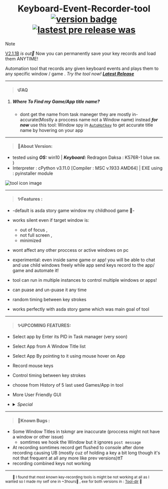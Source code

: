  # <center> Keyboard-Event-Recorder-tool  [![version badge](https://img.shields.io/badge/v2.1.1B-green?logo=github)](https://github.com/orsnaro/Keyboard-Event-Recorder-tool/releases/tag/v2.1.1B)  [![lastest pre release was](https://img.shields.io/github/release-date-pre/orsnaro/Keyboard-Event-Recorder-tool?label=latest%20release&color=9332af)](https://github.com/orsnaro/Keyboard-Event-Recorder-tool/releases/latest)

> [!NOTE]  
> [V2.1.1B](https://github.com/orsnaro/Keyboard-Event-Recorder-tool/releases/tag/v2.1.1B) _is out🚀_ Now you can permanently save your key records and load them ANYTIME!
 
Automation tool that records any given keyboard events 
  and plays them to any specific window / game  .  _Try the tool now!_ ***[Latest Release](https://github.com/orsnaro/Keyboard-Event-Recorder-tool/releases/latest)***
	
---
> #### **📞FAQ**

1) ##### _Where To Find my Game/App title name?_
	* dont get the name from task maneger they are mostly in-accurate(Mostly a proccess name  not a Window name) instead  ***for now***   use this tool: Window spy in [`AutoHotkey`](https://www.autohotkey.com/)
	to get accurate title name  by hovering on your app
  
  ----
  
  > #### **📣About Version:**
  
   * tested using ***OS:*** win10 | ***Keyboard:*** Redragon Daksa : K576R-1 blue sw. )
   * Interpreter : cPython  v3.11.0 [Compiler : MSC v.1933 AMD64]	 |	EXE using : pyinstaller module
	

![tool icon image](./KeyRec.ico)

----

> #### **✨Features :**

* -default is asda story game window my childhood game 💙- 

* works silent even if target window is:
  - out of focus ,
  - not full screen , 
  - minimized  

* wont affect any other proccess or active windows  on pc 

* experimental: even inside same game or app! you will be able to chat  and use child windows freely  while app send keys record to the app/ game and automate it! 

* tool can run in multiple instances to control multiple windows or apps!

* can puase and un-puase it  any time

* random timing between key strokes 

* works perfectly with asda story game which was main goal of tool 

-----

> #### **✨UPCOMING FEATURES:**

* Select app by Enter its PID in Task manager (very soon)
* Select App from A Window Title list
* Select App By pointing to it using mouse hover on App
* Record mouse keys
* Control timing between key strokes 
* choose from History of 5 last used Games/App in tool
* More User Friendly GUI 
* <details>
	<summary><em>  Special </em> </summary>
	
  for Asda Story game => track adreesses of gold / exp /hp/mp/ items ) to automate tasks more accuratly
 </details> 
	
----
	
> #### **🐞Known Bugs :**

* Some Window Titles in tskmgr are inaccurate  (proccess might not have a window or other issue)
	- somtimes we hook the Window but it ignores `post message `
* At recording somtimes record get flushed to console after done recording causing   UB (mostly cuz of holding a key a bit long though it's not that frequent at all any more like prev versions)ttT
* recording combined keys not working


----
  <sub> &emsp;&emsp;📍 I found that most _known_ key-recording tools is  might be not working at all as I wanted so I made my self one in ~3hours💙 , exe for both versions in : [Tool-dir](https://github.com/orsnaro/Keyboard-Event-Recorder-tool/tree/master/KeyRec-tool/)  📍 &emsp; </sub> 
